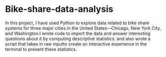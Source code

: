 # Bike-share-data-analysis
In this project, I have used Python to explore data related to bike share systems for three major cities in the United States—Chicago, New York City, and Washington.I wrote code to import the data and answer interesting questions about it by computing descriptive statistics. and also wrote a script that takes in raw inputto create an interactive experience in the terminal to present these statistics.

